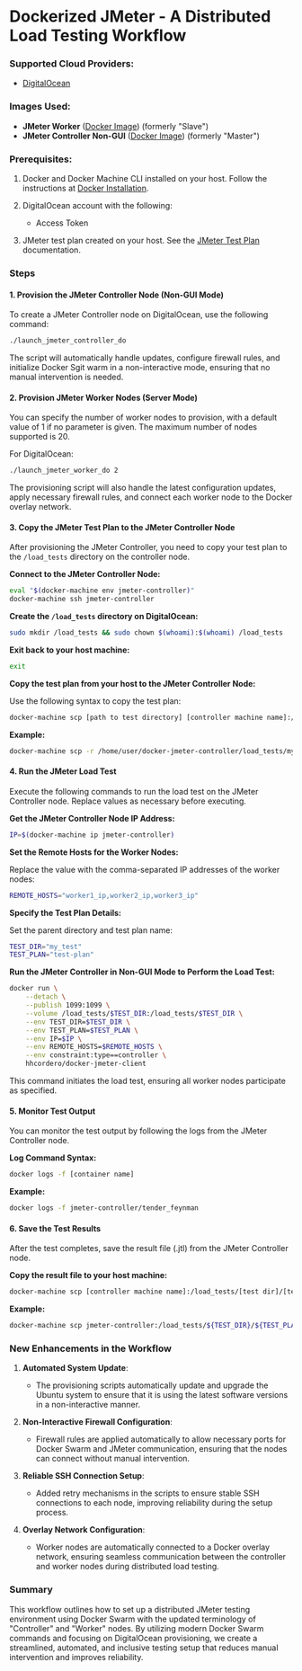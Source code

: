 # Dockerized JMeter - A Distributed Load Testing Workflow

### Supported Cloud Providers:
- [DigitalOcean](https://www.digitalocean.com/join/)

### Images Used:
- **JMeter Worker** ([Docker Image](https://hub.docker.com/r/hhcordero/docker-jmeter-server)) (formerly "Slave")
- **JMeter Controller Non-GUI** ([Docker Image](https://hub.docker.com/r/hhcordero/docker-jmeter-client)) (formerly "Master")

### Prerequisites:
1. Docker and Docker Machine CLI installed on your host. Follow the instructions at [Docker Installation](https://docs.docker.com/installation/).
2. DigitalOcean account with the following:
   - Access Token

3. JMeter test plan created on your host. See the [JMeter Test Plan](http://jmeter.apache.org/usermanual/build-web-test-plan.html) documentation.

### Steps

#### 1. Provision the JMeter Controller Node (Non-GUI Mode)

To create a JMeter Controller node on DigitalOcean, use the following command:
```bash
./launch_jmeter_controller_do
```

The script will automatically handle updates, configure firewall rules, and initialize Docker Sgit warm in a non-interactive mode, ensuring that no manual intervention is needed.

#### 2. Provision JMeter Worker Nodes (Server Mode)

You can specify the number of worker nodes to provision, with a default value of 1 if no parameter is given. The maximum number of nodes supported is 20.

For DigitalOcean:
```bash
./launch_jmeter_worker_do 2
```

The provisioning script will also handle the latest configuration updates, apply necessary firewall rules, and connect each worker node to the Docker overlay network.

#### 3. Copy the JMeter Test Plan to the JMeter Controller Node

After provisioning the JMeter Controller, you need to copy your test plan to the `/load_tests` directory on the controller node.

**Connect to the JMeter Controller Node:**
```bash
eval "$(docker-machine env jmeter-controller)"
docker-machine ssh jmeter-controller
```

**Create the `/load_tests` directory on DigitalOcean:**
```bash
sudo mkdir /load_tests && sudo chown $(whoami):$(whoami) /load_tests
```

**Exit back to your host machine:**
```bash
exit
```

**Copy the test plan from your host to the JMeter Controller Node:**

Use the following syntax to copy the test plan:
```bash
docker-machine scp [path to test directory] [controller machine name]:/load_tests
```

**Example:**
```bash
docker-machine scp -r /home/user/docker-jmeter-controller/load_tests/my_test jmeter-controller:/load_tests
```

#### 4. Run the JMeter Load Test

Execute the following commands to run the load test on the JMeter Controller node. Replace values as necessary before executing.

**Get the JMeter Controller Node IP Address:**
```bash
IP=$(docker-machine ip jmeter-controller)
```

**Set the Remote Hosts for the Worker Nodes:**

Replace the value with the comma-separated IP addresses of the worker nodes:
```bash
REMOTE_HOSTS="worker1_ip,worker2_ip,worker3_ip"
```

**Specify the Test Plan Details:**

Set the parent directory and test plan name:
```bash
TEST_DIR="my_test"
TEST_PLAN="test-plan"
```

**Run the JMeter Controller in Non-GUI Mode to Perform the Load Test:**
```bash
docker run \
    --detach \
    --publish 1099:1099 \
    --volume /load_tests/$TEST_DIR:/load_tests/$TEST_DIR \
    --env TEST_DIR=$TEST_DIR \
    --env TEST_PLAN=$TEST_PLAN \
    --env IP=$IP \
    --env REMOTE_HOSTS=$REMOTE_HOSTS \
    --env constraint:type==controller \
    hhcordero/docker-jmeter-client
```

This command initiates the load test, ensuring all worker nodes participate as specified.

#### 5. Monitor Test Output

You can monitor the test output by following the logs from the JMeter Controller node.

**Log Command Syntax:**
```bash
docker logs -f [container name]
```

**Example:**
```bash
docker logs -f jmeter-controller/tender_feynman
```

#### 6. Save the Test Results

After the test completes, save the result file (.jtl) from the JMeter Controller node.

**Copy the result file to your host machine:**
```bash
docker-machine scp [controller machine name]:/load_tests/[test dir]/[test plan result] [path to test directory]
```

**Example:**
```bash
docker-machine scp jmeter-controller:/load_tests/${TEST_DIR}/${TEST_PLAN}.jtl /home/user/docker-jmeter-controller/load_tests/my_test/.
```

### New Enhancements in the Workflow

1. **Automated System Update**:
   - The provisioning scripts automatically update and upgrade the Ubuntu system to ensure that it is using the latest software versions in a non-interactive manner.

2. **Non-Interactive Firewall Configuration**:
   - Firewall rules are applied automatically to allow necessary ports for Docker Swarm and JMeter communication, ensuring that the nodes can connect without manual intervention.

3. **Reliable SSH Connection Setup**:
   - Added retry mechanisms in the scripts to ensure stable SSH connections to each node, improving reliability during the setup process.

4. **Overlay Network Configuration**:
   - Worker nodes are automatically connected to a Docker overlay network, ensuring seamless communication between the controller and worker nodes during distributed load testing.

### Summary

This workflow outlines how to set up a distributed JMeter testing environment using Docker Swarm with the updated terminology of "Controller" and "Worker" nodes. By utilizing modern Docker Swarm commands and focusing on DigitalOcean provisioning, we create a streamlined, automated, and inclusive testing setup that reduces manual intervention and improves reliability.